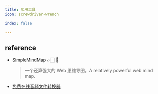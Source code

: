 ```yaml
---
title: 实用工具
icon: screwdriver-wrench

index: false

---
```


<!-- more -->

## reference

- [SimpleMindMap](https://wanglin2.github.io/mind-map-docs/) 👉🏻 [🐙](https://github.com/wanglin2/mind-map)
    > 一个还算强大的 Web 思维导图。A relatively powerful web mind map.
- [免费在线音频文件转换器](https://products.aspose.app/audio/zh-cn/conversion)

